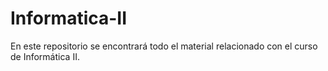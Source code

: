 # Informatica-II
En este repositorio se encontrará todo el material relacionado con el curso de Informática II.
